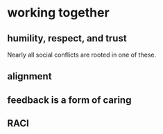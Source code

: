 # working together

## humility, respect, and trust

Nearly all social conflicts are rooted in one of these.

## alignment

## feedback is a form of caring

## RACI